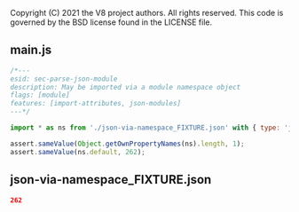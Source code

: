 Copyright (C) 2021 the V8 project authors. All rights reserved.
This code is governed by the BSD license found in the LICENSE file.

## main.js

```js
/*---
esid: sec-parse-json-module
description: May be imported via a module namespace object
flags: [module]
features: [import-attributes, json-modules]
---*/

import * as ns from './json-via-namespace_FIXTURE.json' with { type: 'json' };

assert.sameValue(Object.getOwnPropertyNames(ns).length, 1);
assert.sameValue(ns.default, 262);
```

## json-via-namespace_FIXTURE.json

```json
262
```
